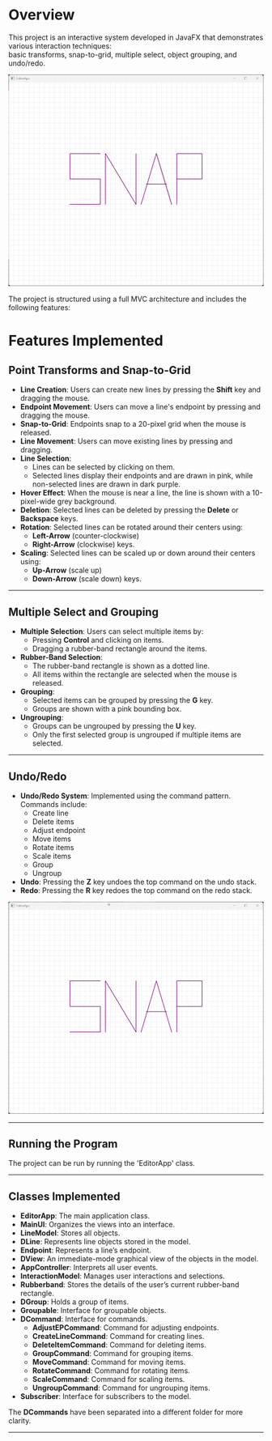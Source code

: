 # Overview
This project is an interactive system developed in JavaFX that demonstrates various interaction techniques:  
basic transforms, snap-to-grid, multiple select, object grouping, and undo/redo.

![Visual Editor Preview](Sample.png)

The project is structured using a full MVC architecture and includes the following features:

# Features Implemented

## Point Transforms and Snap-to-Grid
- **Line Creation**: Users can create new lines by pressing the **Shift** key and dragging the mouse.  
- **Endpoint Movement**: Users can move a line's endpoint by pressing and dragging the mouse.  
- **Snap-to-Grid**: Endpoints snap to a 20-pixel grid when the mouse is released.  
- **Line Movement**: Users can move existing lines by pressing and dragging.  
- **Line Selection**:  
  - Lines can be selected by clicking on them.  
  - Selected lines display their endpoints and are drawn in pink, while non-selected lines are drawn in dark purple.  
- **Hover Effect**: When the mouse is near a line, the line is shown with a 10-pixel-wide grey background.  
- **Deletion**: Selected lines can be deleted by pressing the **Delete** or **Backspace** keys.  
- **Rotation**: Selected lines can be rotated around their centers using:  
  - **Left-Arrow** (counter-clockwise)  
  - **Right-Arrow** (clockwise) keys.  
- **Scaling**: Selected lines can be scaled up or down around their centers using:  
  - **Up-Arrow** (scale up)  
  - **Down-Arrow** (scale down) keys.  

---

## Multiple Select and Grouping
- **Multiple Selection**: Users can select multiple items by:  
  - Pressing **Control** and clicking on items.  
  - Dragging a rubber-band rectangle around the items.  
- **Rubber-Band Selection**:  
  - The rubber-band rectangle is shown as a dotted line.  
  - All items within the rectangle are selected when the mouse is released.  
- **Grouping**:  
  - Selected items can be grouped by pressing the **G** key.  
  - Groups are shown with a pink bounding box.  
- **Ungrouping**:  
  - Groups can be ungrouped by pressing the **U** key.  
  - Only the first selected group is ungrouped if multiple items are selected.  

---

## Undo/Redo
- **Undo/Redo System**: Implemented using the command pattern. Commands include:  
  - Create line  
  - Delete items  
  - Adjust endpoint  
  - Move items  
  - Rotate items  
  - Scale items  
  - Group  
  - Ungroup  
- **Undo**: Pressing the **Z** key undoes the top command on the undo stack.  
- **Redo**: Pressing the **R** key redoes the top command on the redo stack.

![Visual Editor Preview](Usage.gif)

---

## Running the Program
The project can be run by running the 'EditorApp' class.

---

## Classes Implemented
- **EditorApp**: The main application class.  
- **MainUI**: Organizes the views into an interface.  
- **LineModel**: Stores all objects.  
- **DLine**: Represents line objects stored in the model.  
- **Endpoint**: Represents a line’s endpoint.  
- **DView**: An immediate-mode graphical view of the objects in the model.  
- **AppController**: Interprets all user events.  
- **InteractionModel**: Manages user interactions and selections.  
- **Rubberband**: Stores the details of the user’s current rubber-band rectangle.  
- **DGroup**: Holds a group of items.  
- **Groupable**: Interface for groupable objects.  
- **DCommand**: Interface for commands.  
  - **AdjustEPCommand**: Command for adjusting endpoints.  
  - **CreateLineCommand**: Command for creating lines.  
  - **DeleteItemCommand**: Command for deleting items.  
  - **GroupCommand**: Command for grouping items.  
  - **MoveCommand**: Command for moving items.  
  - **RotateCommand**: Command for rotating items.  
  - **ScaleCommand**: Command for scaling items.  
  - **UngroupCommand**: Command for ungrouping items.  
- **Subscriber**: Interface for subscribers to the model.  

The **DCommands** have been separated into a different folder for more clarity.

---

